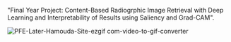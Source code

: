 "Final Year Project: Content-Based Radiogrphic Image Retrieval with Deep Learning and Interpretability of Results using Saliency and Grad-CAM".

![PFE-Later-Hamouda-Site-ezgif com-video-to-gif-converter](https://github.com/Yousra-Zahra-LATER/FYP-Xray-CBIR-and-Interpretability-of-Deep-Learning-Results/assets/138157165/659ab6a2-e726-48d4-84e7-3c1cf955264f)
